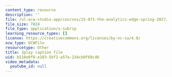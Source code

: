 ```yaml
---
content_type: resource
description: ''
file: /ol-ocw-studio-app/courses/15-071-the-analytics-edge-spring-2017/b516e0f0e1035bf2a57a216cb0f68c46_UVeZhQBNvkE.vtt
file_size: 7824
file_type: application/x-subrip
learning_resource_types: []
license: https://creativecommons.org/licenses/by-nc-sa/4.0/
ocw_type: OCWFile
resourcetype: Other
title: 3play caption file
uid: b516e0f0-e103-5bf2-a57a-216cb0f68c46
video_metadata:
  youtube_id: null
---
```

